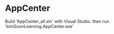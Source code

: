 # AppCenter
Build 'AppCenter_all.sln' with Visual Studio. then run 'bin\SoonLearning.AppCenter.exe' 
